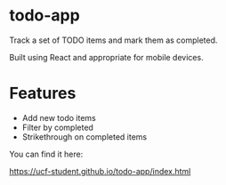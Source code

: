 # todo-app

Track a set of TODO items and mark them as completed.

Built using React and appropriate for mobile devices.

# Features
 - Add new todo items
 - Filter by completed
 - Strikethrough on completed items

You can find it here:

https://ucf-student.github.io/todo-app/index.html